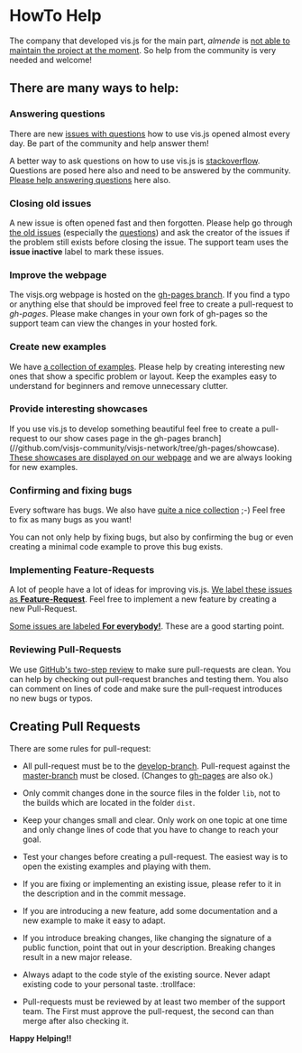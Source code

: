 # HowTo Help

The company that developed vis.js for the main part, _almende_ is [not able to maintain the project at the moment](./we_need_help.md). So help from the community is very needed and welcome!

## There are many ways to help:

### Answering questions

There are new [issues with questions](//github.com/visjs-community/visjs-network/issues?q=is%3Aissue+is%3Aopen+label%3AQuestion+sort%3Acreated-desc) how to use vis.js opened almost every day. Be part of the community and help answer them!

A better way to ask questions on how to use vis.js is [stackoverflow](https://stackoverflow.com/tags/vis.js). Questions are posed here also and need to be answered by the community. [Please help answering questions](https://stackoverflow.com/tags/vis.js) here also.

### Closing old issues

A new issue is often opened fast and then forgotten. Please help go through [the old issues](//github.com/visjs-community/visjs-network/issues?q=is%3Aissue+is%3Aopen+sort%3Acreated-asc) (especially the [questions](//github.com/visjs-community/visjs-network/issues?q=is%3Aissue+is%3Aopen+sort%3Acreated-asc+label%3AQuestion)) and ask the creator of the issues if the problem still exists before closing the issue. The support team uses the **issue inactive** label to mark these issues.

### Improve the webpage

The visjs.org webpage is hosted on the [gh-pages branch](//github.com/visjs-community/visjs-network/tree/gh-pages). If you find a typo or anything else that should be improved feel free to create a pull-request to _gh-pages_. Please make changes in your own fork of gh-pages so the support team can view the changes in your hosted fork.

### Create new examples

We have [a collection of examples](//github.com/visjs-community/visjs-network/tree/develop/examples). Please help by creating interesting new ones that show a specific problem or layout. Keep the examples easy to understand for beginners and remove unnecessary clutter.

### Provide interesting showcases

If you use vis.js to develop something beautiful feel free to create a pull-request to our show cases page in the gh-pages branch](//github.com/visjs-community/visjs-network/tree/gh-pages/showcase). [These showcases are displayed on our webpage](http://visjs.org/showcase/index.html) and we are always looking for new examples.

### Confirming and fixing bugs

Every software has bugs. We also have [quite a nice collection](https://github.com/visjs-community/visjs-network/issues?q=is%3Aissue+is%3Aopen+label%3ABug+sort%3Areactions-%2B1-desc) ;-)
Feel free to fix as many bugs as you want!

You can not only help by fixing bugs, but also by confirming the bug or even creating a minimal code example to prove this bug exists.

### Implementing Feature-Requests

A lot of people have a lot of ideas for improving vis.js. [We label these issues as **Feature-Request**](https://github.com/visjs-community/visjs-network/labels/Feature-Request). Feel free to implement a new feature by creating a new Pull-Request.

[Some issues are labeled **For everybody!**](//github.com/visjs-community/visjs-network/issues?q=is%3Aissue+is%3Aopen+label%3A%22For+everyone%21%22+sort%3Areactions-%2B1-desc). These are a good starting point.

### Reviewing Pull-Requests

We use [GitHub's two-step review](//help.github.com/articles/about-pull-request-reviews/) to make sure pull-requests are clean. You can help by checking out pull-request branches and testing them. You also can comment on lines of code and make sure the pull-request introduces no new bugs or typos.

## Creating Pull Requests

There are some rules for pull-request:

- All pull-request must be to the [develop-branch](//github.com/visjs-community/visjs-network/tree/develop). Pull-request against the [master-branch](//github.com/visjs-community/visjs-network/tree/master) must be closed. (Changes to [gh-pages](//github.com/visjs-community/visjs-network/tree/gh-pages) are also ok.)

- Only commit changes done in the source files in the folder `lib`, not to the builds
  which are located in the folder `dist`.

- Keep your changes small and clear. Only work on one topic at one time and only change lines of code that you have to change to reach your goal.

- Test your changes before creating a pull-request. The easiest way is to open the existing examples and playing with them.

- If you are fixing or implementing an existing issue, please refer to it in the description and in the commit message.

- If you are introducing a new feature, add some documentation and a new example to make it easy to adapt.

- If you introduce breaking changes, like changing the signature of a public function, point that out in your description. Breaking changes result in a new major release.

- Always adapt to the code style of the existing source. Never adapt existing code to your personal taste. :trollface:

- Pull-requests must be reviewed by at least two member of the support team. The First must approve the pull-request, the second can than merge after also checking it.

**Happy Helping!!**

